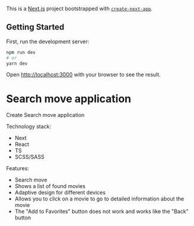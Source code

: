 This is a [Next.js](https://nextjs.org/) project bootstrapped with [`create-next-app`](https://github.com/vercel/next.js/tree/canary/packages/create-next-app).

## Getting Started

First, run the development server:

```bash
npm run dev
# or
yarn dev
```

Open [http://localhost:3000](http://localhost:3000) with your browser to see the result.

<h1>Search move application</h1>
<p>Create Search move application</p>
<p>Technology stack:</p>
<ul>
  <li>Next</li>
  <li>React</li>
  <li>TS</li>
  <li>SCSS/SASS</li>
  </ul>
<p>Features:</p>
<ul>
  <li>Search move</li>
  <li>Shows a list of found movies</li>
  <li>Adaptive design for different devices</li>
  <li>Allows you to click on a movie to go to detailed information about the movie</li>
  <li>The "Add to Favorites" button does not work and works like the "Back" button</li>
 </ul>
